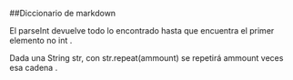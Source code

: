 ##Diccionario de markdown

El parseInt devuelve todo lo encontrado hasta que encuentra el primer elemento no int .

Dada una String str, con str.repeat(ammount) se repetirá ammount veces esa cadena .